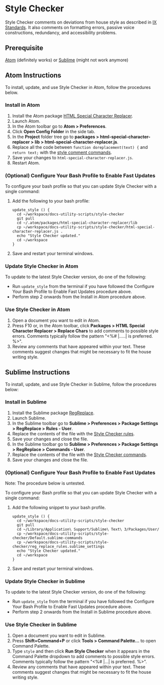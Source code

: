 # Style Checker

Style Checker comments on deviations from house style as described in [IX Standards](https://confluence.eng.vmware.com/display/public/IXCS/IX+Content+Standards). 
It also comments on formatting errors, passive voice constructions, redundancy, and accessibility problems.


## Prerequisite

[Atom](https://atom.io/) (definitely works) or [Sublime](https://www.sublimetext.com/3) (might not work anymore)


## Atom Instructions

To install, update, and use Style Checker in Atom, follow the procedures below.


### Install in Atom

  1. Install the Atom package [HTML Special Character Replacer](https://atom.io/packages/html-special-character-replacer).
  1. Launch Atom.
  1. In the Atom toolbar go to **Atom > Preferences**.
  1. Click **Open Config Folder** in the side tab.
  1. In the **Project** folder tree go to **packages > html-special-character-replacer > lib > html-special-character-replacer.js**.
  1. Replace all the code between `function doreplacement(text) {` and `return text;` with the [style comment commands](https://github.com/pivotal-cf-experimental/docs-utility-scripts/blob/master/style-checker/html-special-character-replacer.js).
  1. Save your changes to `html-special-character-replacer.js`.
  1. Restart Atom.


### (Optional) Configure Your Bash Profile to Enable Fast Updates

To configure your bash profile so that you can update Style Checker with a single command:

1. Add the following to your bash profile:
  
    ```
    update_style () {
      cd ~/workspace/docs-utility-scripts/style-checker
      git pull
      cd ~/.atom/packages/html-special-character-replacer/lib
      cp ~/workspace/docs-utility-scripts/style-checker/html-special-character-replacer.js .
      echo "Style Checker updated."
      cd ~/workspace
    }
    ```
 
1. Save and restart your terminal windows.


### Update Style Checker in Atom

To update to the latest Style Checker version, do one of the following:

* Run ```update_style``` from the terminal if you have followed the Configure Your Bash Profile to Enable Fast Updates procedure above.
* Perform step 2 onwards from the Install in Atom procedure above.


### Use Style Checker in Atom

1. Open a document you want to edit in Atom.
1. Press F10 or, in the Atom toolbar, click **Packages > HTML Special Character Replacer > Replace Chars** to add comments to possible style errors. Comments typically follow the pattern "<%# |.....| is preferred. %>".
1. Review any comments that have appeared within your text. These comments suggest changes that might be necessary to fit the house writing style.
  
  
## Sublime Instructions

To install, update, and use Style Checker in Sublime, follow the procedures below:


### Install in Sublime

1. Install the Sublime package [RegReplace](https://facelessuser.github.io/RegReplace/installation/).
1. Launch Sublime.
1. In the Sublime toolbar go to **Sublime > Preferences > Package Settings > RegReplace > Rules - User**.
1. Replace the contents of the file with the [Style Checker rules](https://github.com/pivotal-cf-experimental/docs-utility-scripts/blob/master/style-checker/reg_replace_rules.sublime_settings).
1. Save your changes and close the file.
1. In the Sublime toolbar go to **Sublime > Preferences > Package Settings > RegReplace > Commands - User**.
1. Replace the contents of the file with the [Style Checker commands](https://github.com/pivotal-cf-experimental/docs-utility-scripts/blob/master/style-checker/Default.sublime-commands).
1. Save your changes and close the file.


### (Optional) Configure Your Bash Profile to Enable Fast Updates

Note: The procedure below is untested.

To configure your Bash profile so that you can update Style Checker with a single command:

1. Add the following snippet to your bash profile.

    ```
    update_style () {
      cd ~/workspace/docs-utility-scripts/style-checker
      git pull
      cd ~/Library/Application\ Support/Sublime\ Text\ 3/Packages/User/
      cp ~/workspace/docs-utility-scripts/style-checker/Default.sublime-commands
      cp ~/workspace/docs-utility-scripts/style-checker/reg_replace_rules.sublime_settings
      echo "Style Checker updated."
      cd ~/workspace
    }
    ```    

1. Save and restart your terminal windows.


### Update Style Checker in Sublime

To update to the latest Style Checker version, do one of the following:

* Run ```update_style``` from the terminal if you have followed the Configure Your Bash Profile to Enable Fast Updates procedure above.
* Perform step 2 onwards from the Install in Sublime procedure above.


### Use Style Checker in Sublime

1. Open a document you want to edit in Sublime.
1. Press **Shift+Command+P** or click **Tools > Command Palette...** to open Command Palette.
1. Type `style` and then click **Run Style Checker** when it appears in the Command Palette dropdown to add comments to possible style errors. 
Comments typically follow the pattern "<%# |...| is preferred. %>".
1. Review any comments that have appeared within your text. These comments suggest changes that might be necessary to fit the house writing style.
